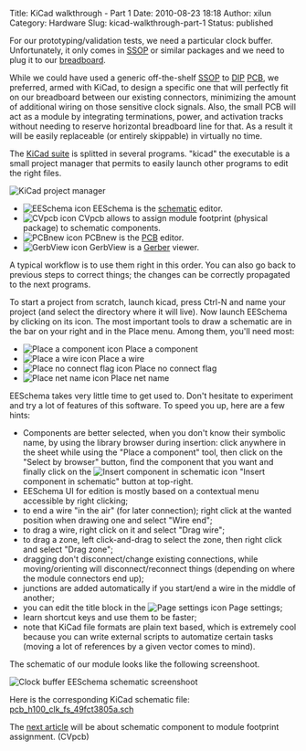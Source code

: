 Title: KiCad walkthrough - Part 1
Date: 2010-08-23 18:18
Author: xilun
Category: Hardware
Slug: kicad-walkthrough-part-1
Status: published

For our prototyping/validation tests, we need a particular clock buffer.
Unfortunately, it only comes in
[SSOP](http://en.wikipedia.org/wiki/Shrink_Small-Outline_Package "Shrink small-outline package")
or similar packages and we need to plug it to our
[breadboard](http://en.wikipedia.org/wiki/Breadboard).

While we could have used a generic off-the-shelf
[SSOP](http://en.wikipedia.org/wiki/Shrink_Small-Outline_Package "Shrink small-outline package")
to
[DIP](http://en.wikipedia.org/wiki/Dual_in-line_package "Dual in-line package")
[PCB](http://en.wikipedia.org/wiki/Printed_circuit_board "Printed circuit board"),
we preferred, armed with KiCad, to design a specific one that will
perfectly fit on our breadboard between our existing connectors,
minimizing the amount of additional wiring on those sensitive clock
signals. Also, the small PCB will act as a module by integrating
terminations, power, and activation tracks without needing to reserve
horizontal breadboard line for that. As a result it will be easily
replaceable (or entirely skippable) in virtually no time.

The [KiCad suite](http://www.kicad-eda.org/) is splitted in several
programs. "kicad" the executable is a small project manager that permits
to easily launch other programs to edit the right files.

![KiCad project
manager](/images/blog/kicad_project_manager.png "KiCad project manager, août 2010")

-   ![EESchema icon](/images/blog/eeschema.png "EESchema icon, août 2010")
    EESchema is the
    [schematic](http://en.wikipedia.org/wiki/Circuit_diagram) editor.
-   ![CVpcb icon](/images/blog/cvpcb.png "CVpcb icon, août 2010") CVpcb
    allows to assign module footprint (physical package) to
    schematic components.
-   ![PCBnew icon](/images/blog/pcbnew.png "PCBnew icon, août 2010") PCBnew
    is the
    [PCB](http://en.wikipedia.org/wiki/Printed_circuit_board "Printed circuit board") editor.
-   ![GerbView icon](/images/blog/gerbview.png "GerbView icon, août 2010")
    GerbView is a
    [Gerber](http://en.wikipedia.org/wiki/Gerber_File) viewer.

A typical workflow is to use them right in this order. You can also go
back to previous steps to correct things; the changes can be correctly
propagated to the next programs.

To start a project from scratch, launch kicad, press Ctrl-N and name
your project (and select the directory where it will live). Now launch
EESchema by clicking on its icon. The most important tools to draw a
schematic are in the bar on your right and in the Place menu. Among
them, you'll need most:

-   ![Place a component
    icon](/images/blog/place_a_component.png "Place a component icon, août 2010")
    Place a component
-   ![Place a wire
    icon](/images/blog/place_a_wire.png "Place a wire icon, août 2010") Place
    a wire
-   ![Place no connect flag
    icon](/images/blog/place_no_connect_flag.png "Place no connect flag icon, août 2010")
    Place no connect flag
-   ![Place net name
    icon](/images/blog/place_net_name.png "Place net name icon, août 2010")
    Place net name

EESchema takes very little time to get used to. Don't hesitate to
experiment and try a lot of features of this software. To speed you up,
here are a few hints:

-   Components are better selected, when you don't know their symbolic
    name, by using the library browser during insertion: click anywhere
    in the sheet while using the "Place a component" tool, then click on
    the "Select by browser" button, find the component that you want and
    finally click on the ![Insert component in schematic
    icon](/images/blog/insert_component_in_schematic.png "Insert component in schematic icon, août 2010")
    "Insert component in schematic" button at top-right.
-   EESchema UI for edition is mostly based on a contextual menu
    accessible by right clicking;
-   to end a wire "in the air" (for later connection); right click at
    the wanted position when drawing one and select "Wire end";
-   to drag a wire, right click on it and select "Drag wire";
-   to drag a zone, left click-and-drag to select the zone, then right
    click and select "Drag zone";
-   dragging don't disconnect/change existing connections, while
    moving/orienting will disconnect/reconnect things (depending on
    where the module connectors end up);
-   junctions are added automatically if you start/end a wire in the
    middle of another;
-   you can edit the title block in the ![Page settings
    icon](/images/blog/page_settings.png "Page settings icon, août 2010")
    Page settings;
-   learn shortcut keys and use them to be faster;
-   note that KiCad file formats are plain text based, which is
    extremely cool because you can write external scripts to automatize
    certain tasks (moving a lot of references by a given vector comes
    to mind).

The schematic of our module looks like the following screenshoot.

![Clock buffer EESchema schematic
screenshoot](/images/blog/eeschema_sshoot.png "Clock buffer EESchema schematic screenshoot, août 2010")

Here is the corresponding KiCad schematic file:
[pcb\_h100\_clk\_fs\_49fct3805a.sch](/images/blog/pcb_h100_clk_fs_49fct3805a.sch)

The [next article](index.php?post/2010/09/21/KiCad-walkthrough-Part-2)
will be about schematic component to module footprint assignment.
(CVpcb)

</p>

